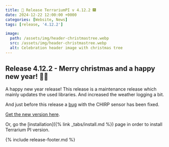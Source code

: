 ```yaml
---
title: 🎄 Release TerrariumPI v 4.12.2 🎆
date: 2024-12-22 12:00:00 +0000
categories: [Website, News]
tags: [release, '4.12.2']

image:
  path: /assets/img/header-christmastree.webp
  src: /assets/img/header-christmastree.webp
  alt: Celebration header image with christmas tree
---
```


## Release 4.12.2 - Merry christmas and a happy new year! 🎄🎆

A happy new year release! This release is a maintenance release which mainly
updates the used libraries. And increased the weather logging a bit.

And just before this release a
[bug](https://github.com/theyosh/TerrariumPI/issues/975) with the CHIRP sensor
has been fixed.

[Get the new version here](https://github.com/theyosh/TerrariumPI/releases/tag/4.12.2).

Or, go the [installation]({% link _tabs/install.md %}) page in order to install
Terrarium PI version.

{% include release-footer.md %}
